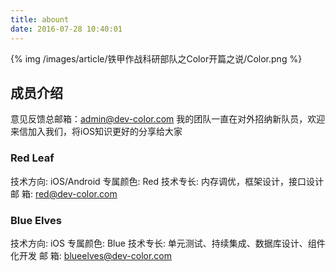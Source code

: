 ```yaml
---
title: abount
date: 2016-07-28 10:40:01
---
```


{% img /images/article/铁甲作战科研部队之Color开篇之说/Color.png %}


## 成员介绍

意见反馈总邮箱：admin@dev-color.com
我的团队一直在对外招纳新队员，欢迎来信加入我们，将iOS知识更好的分享给大家


### Red Leaf

技术方向: iOS/Android
专属颜色: Red
技术专长: 内存调优，框架设计，接口设计
邮   箱: red@dev-color.com


### Blue Elves

技术方向: iOS
专属颜色: Blue
技术专长: 单元测试、持续集成、数据库设计、组件化开发
邮   箱: blueelves@dev-color.com